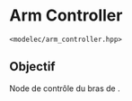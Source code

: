 ﻿<primary-label ref="Deprecated"/>

# Arm Controller
`<modelec/arm_controller.hpp>`

## Objectif
Node de contrôle du bras de [](Serge.md).
